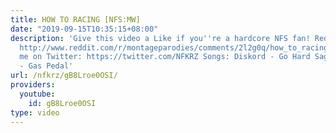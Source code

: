 ```yaml
---
title: HOW TO RACING [NFS:MW]
date: "2019-09-15T10:35:15+08:00"
description: 'Give this video a Like if you''re a hardcore NFS fan! Reddit thread:
  http://www.reddit.com/r/montageparodies/comments/2l2g0q/how_to_racing_nfsmw/ Follow
  me on Twitter: https://twitter.com/NFKRZ Songs: Diskord - Go Hard Sage The Gemini
  - Gas Pedal'
url: /nfkrz/gB8Lroe0OSI/
providers:
  youtube:
    id: gB8Lroe0OSI
type: video
---
```


